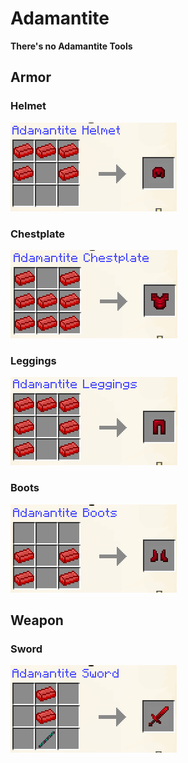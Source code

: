 # Adamantite

**There's no Adamantite Tools**

## **Armor**

### Helmet

![](<../../.gitbook/assets/image (14).png>)

### Chestplate

![](<../../.gitbook/assets/image (2).png>)

### Leggings

![](<../../.gitbook/assets/image (58).png>)

### Boots

![](<../../.gitbook/assets/image (44).png>)

## Weapon

### Sword

![](<../../.gitbook/assets/image (3).png>)
